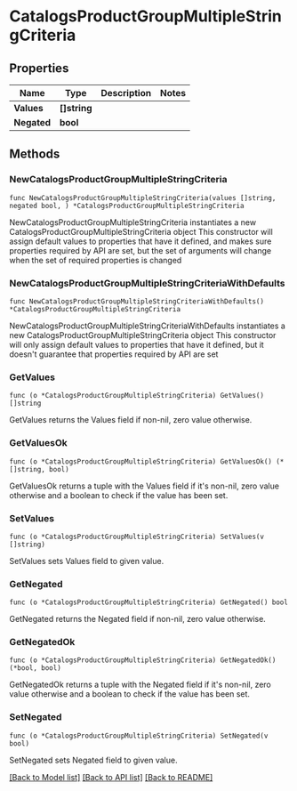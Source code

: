 # CatalogsProductGroupMultipleStringCriteria

## Properties

Name | Type | Description | Notes
------------ | ------------- | ------------- | -------------
**Values** | **[]string** |  | 
**Negated** | **bool** |  | 

## Methods

### NewCatalogsProductGroupMultipleStringCriteria

`func NewCatalogsProductGroupMultipleStringCriteria(values []string, negated bool, ) *CatalogsProductGroupMultipleStringCriteria`

NewCatalogsProductGroupMultipleStringCriteria instantiates a new CatalogsProductGroupMultipleStringCriteria object
This constructor will assign default values to properties that have it defined,
and makes sure properties required by API are set, but the set of arguments
will change when the set of required properties is changed

### NewCatalogsProductGroupMultipleStringCriteriaWithDefaults

`func NewCatalogsProductGroupMultipleStringCriteriaWithDefaults() *CatalogsProductGroupMultipleStringCriteria`

NewCatalogsProductGroupMultipleStringCriteriaWithDefaults instantiates a new CatalogsProductGroupMultipleStringCriteria object
This constructor will only assign default values to properties that have it defined,
but it doesn't guarantee that properties required by API are set

### GetValues

`func (o *CatalogsProductGroupMultipleStringCriteria) GetValues() []string`

GetValues returns the Values field if non-nil, zero value otherwise.

### GetValuesOk

`func (o *CatalogsProductGroupMultipleStringCriteria) GetValuesOk() (*[]string, bool)`

GetValuesOk returns a tuple with the Values field if it's non-nil, zero value otherwise
and a boolean to check if the value has been set.

### SetValues

`func (o *CatalogsProductGroupMultipleStringCriteria) SetValues(v []string)`

SetValues sets Values field to given value.


### GetNegated

`func (o *CatalogsProductGroupMultipleStringCriteria) GetNegated() bool`

GetNegated returns the Negated field if non-nil, zero value otherwise.

### GetNegatedOk

`func (o *CatalogsProductGroupMultipleStringCriteria) GetNegatedOk() (*bool, bool)`

GetNegatedOk returns a tuple with the Negated field if it's non-nil, zero value otherwise
and a boolean to check if the value has been set.

### SetNegated

`func (o *CatalogsProductGroupMultipleStringCriteria) SetNegated(v bool)`

SetNegated sets Negated field to given value.



[[Back to Model list]](../README.md#documentation-for-models) [[Back to API list]](../README.md#documentation-for-api-endpoints) [[Back to README]](../README.md)


